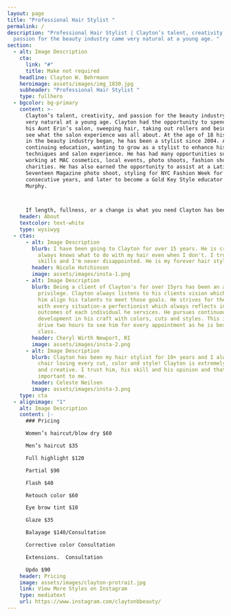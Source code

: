 ```yaml
---
layout: page
title: "Professional Hair Stylist "
permalink: /
description: "Professional Hair Stylist | Clayton’s talent, creativity, and
  passion for the beauty industry came very natural at a young age. "
section:
  - alt: Image Description
    cta:
      link: "#"
      title: Make not required
    headline: Clayton W. Behrmann
    heroimage: assets/images/img_1830.jpg
    subheader: "Professional Hair Stylist "
    type: fullhero
  - bgcolor: bg-primary
    content: >-
      Clayton’s talent, creativity, and passion for the beauty industry came
      very natural at a young age. Clayton had the opportunity to spend time in
      his Aunt Erin’s salon, sweeping hair, taking out rollers and being able to
      see what the salon experience was all about. At the age of 18 his journey
      in the beauty industry began, he has been a stylist since 2004. Always
      continuing education, wanting to grow as a stylist to enhance his
      techniques and salon experience. He has had many opportunities such as
      working at MAC cosmetics, local events, photo shoots, fashion shows and
      charities. He has also earned the opportunity to assist at a Latin America
      Seventeen Magazine photo shoot, styling for NYC Fashion Week for two
      consecutive years, and later to become a Gold Key Style educator for Kevin
      Murphy.



      If length, fullness, or a change is what you need Clayton has been certified with Great Lengths Hair extensions hot and cold fusions since 2006, as well as being certified through Hot Head Tape Ins. He prides himself in providing an amazing salon experience and cares about all of your hair needs.
    header: About
    textcolor: text-white
    type: wysiwyg
  - ctas:
      - alt: Image Description
        blurb: I have been going to Clayton for over 15 years. He is creative, fun and
          always knows what to do with my hair even when I don't. I trust his
          skills and I'm never disappointed. He is my forever hair stylist.
        header: Nicole Hutchinson
        image: assets/images/insta-1.png
      - alt: Image Description
        blurb: Being a client of Clayton's for over 15yrs has been an absolute
          privilege. Clayton always listens to his clients vision which helps
          him align his talents to meet those goals. He strives for the best
          with every situation-a perfectionist which always reflects in the
          outcomes of each individual he services. He pursues continuous self
          development in his craft with colors, cuts and styles. This is why I
          drive two hours to see him for every appointment as he is best in
          class.
        header: Cheryl Wirth Newport, RI
        image: assets/images/insta-2.png
      - alt: Image Description
        blurb: Clayton has been my hair stylist for 10+ years and I always leave his
          chair loving every cut, color and style! Clayton is extremely talented
          and creative. I trust him, his skill and his opinion and that it very
          important to me.
        header: Celeste Neilsen
        image: assets/images/insta-3.png
    type: cta
  - alignimage: "1"
    alt: Image Description
    content: |-
      ### Pricing

      Women’s haircut/blow dry $60

      Men’s haircut $35

      Full highlight $120

      Partial $90

      Flash $40

      Retouch color $60

      Eye brow tint $10 

      Glaze $35

      Balayage $140/Consultation

      Corrective color Consultation 

      Extensions.  Consultation 

      Updo $90
    header: Pricing
    image: assets/images/clayton-protrait.jpg
    link: View More Styles on Instagram
    type: mediatext
    url: https://www.instagram.com/claytonbbeauty/
---
```

